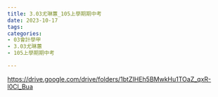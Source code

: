 ```yaml
---
title: 3.03尤琳蕙_105上學期期中考
date: 2023-10-17
tags: 
categories:
- 03會計學甲
- 3.03尤琳蕙
- 105上學期期中考

---
```

https://drive.google.com/drive/folders/1btZIHEh5BMwkHu1TOaZ_qxR-l0Cl_Bua
